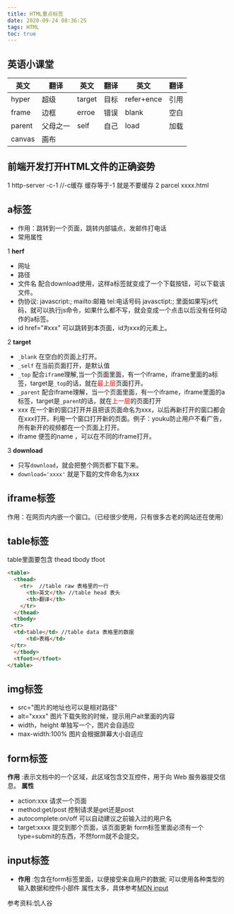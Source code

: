 ```yaml
---
title: HTML重点标签
date: 2020-09-24 08:36:25
tags: HTML
toc: true
---
```

## __英语小课堂__

|英文|翻译|英文|翻译|英文|翻译|
|----|----|----|----|----|----|
|hyper|超级|target|目标|refer+ence|引用|
|frame|边框|erroe|错误|blank|空白|
|parent|父母之一|self|自己|load|加载|
|canvas|画布|
<!--more-->

## __前端开发打开HTML文件的正确姿势__

1 http-server -c-1 //-c缓存 缓存等于-1 就是不要缓存
2 parcel xxxx.html

## __a标签__

* 作用：跳转到一个页面，跳转内部锚点，发邮件打电话
* 常用属性

1 __herf__
  * 网址
  * 路径
  * 文件名 
    配合download使用，这样a标签就变成了一个下载按钮，可以下载该文件。
  * 伪协议: javascript:; mailto:邮箱 tel:电话号码 
    javasctipt:; 里面如果写js代码，就可以执行js命令，如果什么都不写，就会变成一个点击以后没有任何动作的a标签。
  * id
    href="#xxx" 可以跳转到本页面，id为xxx的元素上。

2 __target__

  * `_blank` 在空白的页面上打开。
  * `_self` 在当前页面打开，是默认值
  * `_top` 配合`ifram`e理解,当一个页面里面，有一个iframe，iframe里面的a标签，target是`_top`的话，就在<font color=red>最上层</font>页面打开。 
  * `_parent` 配合iframe理解，当一个页面里面，有一个iframe，iframe里面的a标签，target是`_paren`t的话，就在<font color=red>上一层</font>的页面打开
  * xxx 在一个新的窗口打开并且把该页面命名为xxx，以后再新打开的窗口都会在xxx打开。利用一个窗口打开新的页面。例子：youku防止用户不看广告，所有新开的视频都在一个页面上打开。
  * iframe 便签的name ，可以在不同的iframe打开。

3 __download__ 
  * 只写`download`，就会把整个网页都下载下来。
  * `download='xxxx'` 就是下载的文件命名为xxx

## __iframe标签__
   作用：在网页内内嵌一个窗口。（已经很少使用，只有很多古老的网站还在使用）

## __table标签__
   table里面要包含 thead tbody tfoot
   ```html
   <table>
     <thead>
       <tr>  //table raw 表格里的一行
       	 <th>英文</th> //table head 表头
         <th>翻译</th>
       </tr>
     </thead>
     <tbody>
	<tr>
	 <td>table</td> //table data 表格里的数据
         <td>表格</td>
	</tr>
     </tbody>
     <tfoot></tfoot>
   </table>
   ```
## __img标签__
   * src="图片的地址也可以是相对路径"
   * alt="xxxx" 图片下载失败的时候，提示用户alt里面的内容
   * width，height 单独写一个，图片会自适应
   * max-width:100% 图片会根据屏幕大小自适应

## __form标签__
  __作用__ :表示文档中的一个区域，此区域包含交互控件，用于向 Web 服务器提交信息。
  __属性__
  * action:xxx 请求一个页面
  * method:get/post 控制请求是get还是post
  * autocomplete:on/off 可以自动建议之前输入过的用户名
  * target:xxxx 提交到那个页面，该页面更新
form标签里面必须有一个type=submit的东西，不然form就不会提交。

## __input标签__
  * __作用__ :包含在form标签里面，以便接受来自用户的数据; 可以使用各种类型的输入数据和控件小部件
  属性太多，具体参考[MDN input](https://developer.mozilla.org/zh-CN/docs/Web/HTML/Element/input)

参考资料:饥人谷




